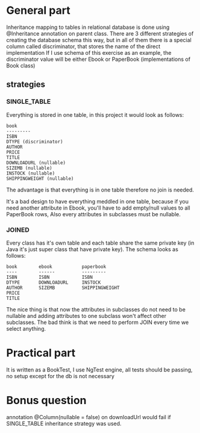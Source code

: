 # General part

Inheritance mapping to tables in relational database is done using @Inheritance annotation on parent class.
There are 3 different strategies of creating the database schema this way, but in all of them there is a special column called discriminator, that stores the name of the direct implementation
If I use schema of this exercise as an example, the discriminator value will be either Ebook or PaperBook (implementations of Book class)

## strategies

### SINGLE_TABLE
Everything is stored in one table, in this project it would look as follows:

    book
    ---------
    ISBN
    DTYPE (discriminator)
    AUTHOR
    PRICE
    TITLE
    DOWNLOADURL (nullable)
    SIZEMB (nullable)
    INSTOCK (nullable)
    SHIPPINGWEIGHT (nullable)
    
The advantage is that everything is in one table therefore no join is needed.

It's a bad design to have everything meddled in one table, because if you need another attribute in Ebook, you'll have to add empty/null values to all PaperBook rows,
Also every attributes in subclasses must be nullable.
  
### JOINED

Every class has it's own table and each table share the same private key (in Java it's just super class that have private key).
The schema looks as follows:

    book        ebook           paperbook
    ----        ------          ---------
    ISBN        ISBN            ISBN
    DTYPE       DOWNLOADURL     INSTOCK
    AUTHOR      SIZEMB          SHIPPINGWEIGHT
    PRICE
    TITLE

The nice thing is that now the attributes in subclasses do not need to be nullable and adding attributes to one subclass won't affect other subclasses.
The bad think is that we need to perform JOIN every time we select anything.


# Practical part

It is written as a BookTest, I use NgTest engine, all tests should be passing, no setup except for the db is not necessary

# Bonus question

annotation @Column(nullable = false) on downloadUrl would fail if SINGLE_TABLE inheritance strategy was used.